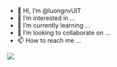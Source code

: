 - 👋 Hi, I’m @luongnvUIT
- 👀 I’m interested in ...
- 🌱 I’m currently learning ...
- 💞️ I’m looking to collaborate on ...
- 📫 How to reach me ...

<img align="center" src="https://github-readme-stats.vercel.app/api/?username=luongnvUIT&theme=dracula" />
